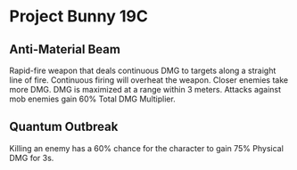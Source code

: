 # Project Bunny 19C

## Anti-Material Beam

Rapid-fire weapon that deals continuous DMG to targets along a straight line of fire. Continuous firing will overheat the weapon. Closer enemies take more DMG. DMG is maximized at a range within 3 meters. Attacks against mob enemies gain 60% Total DMG Multiplier.

## Quantum Outbreak

Killing an enemy has a 60% chance for the character to gain 75% Physical DMG for 3s.